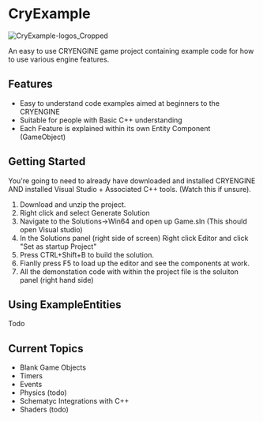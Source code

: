 # CryExample
![CryExample-logos_Cropped](https://github.com/OMANOMNOM/CryExample/assets/7152569/db2edcf2-f102-4cd9-8df6-3b829db24ab1)


An easy to use CRYENGINE game project containing example code for how to use various engine features. 

## Features

- Easy to understand code examples aimed at beginners to the CRYENGINE
- Suitable for people with Basic C++ understanding
- Each Feature is explained within its own Entity Component (GameObject)


## Getting Started

You're going to need to already have downloaded and installed CRYENGINE AND installed Visual Studio + Associated C++ tools. (Watch this if unsure). 

1. Download and unzip the project.
2. Right click and select Generate Solution
3. Navigate to the Solutions->Win64 and open up Game.sln (This should open Visual studio)
4. In the Solutions panel (right side of screen) Right click Editor and click "Set as startup Project"
5. Press CTRL+Shift+B to build the solution.
6. Fianlly press F5 to load up the editor and see the components at work.
7. All the demonstation code with within the project file is the soluiton panel (right hand side)

## Using ExampleEntities

Todo

## Current Topics

- Blank Game Objects
- Timers
- Events
- Physics (todo)
- Schematyc Integrations with C++
- Shaders (todo)



